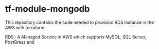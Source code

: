 # tf-module-mongodb

This repository contains the code needed to provision RDS Instance in the AWS with terraform.

RDS : A Managed Service in AWS which supports MySQL, SQL Server, PostGress and 